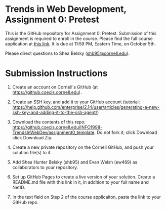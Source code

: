 # Trends in Web Development, Assignment 0: Pretest
This is the GitHub repository for Assignment 0: Pretest. Submission of this assignment is required to enroll in the course. Please find the full course application at [this link](https://docs.google.com/forms/d/e/1FAIpQLSdH-aPYv_YwXiALGEwKm6Zt36W3Rn3Kf8Sq01tRiEmG3WMW3Q/viewform?usp=sf_link). It is due at 11:59 PM, Eastern Time, on October 5th.

Please direct questions to Shea Belsky ([shb95@cornell.edu](mailto:shb95@cornell.edu)).

# Submission Instructions
1. Create an account on Cornell's GitHub (at https://github.coecis.cornell.edu).

2. Create an SSH key, and add it to your GitHub account (tutorial: https://help.github.com/enterprise/2.14/user/articles/generating-a-new-ssh-key-and-adding-it-to-the-ssh-agent/)

3. Download the contents of this repo: 
https://github.coecis.cornell.edu/INFO1998-TrendsInWebDev/assignment0_template. 
Do not fork it; click Download click Download Zip.

4. Create a new private repository on the Cornell GitHub, and push your solution file(s) to it.

5. Add Shea Hunter Belsky (shb95) and Evan Welsh (ew469) as collaborators to your repository.

6. Set up GitHub Pages to create a live version of your solution. Create a README.md file with this link in it, in addition to your full name and NetID.

7. In the text field on Step 2 of the course applicaiton, paste the link to your GitHub repo.
